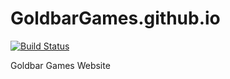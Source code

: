 # GoldbarGames.github.io

[![Build Status](https://drone.io/github.com/GoldbarGames/GoldbarGames.github.io/status.png)](https://drone.io/github.com/GoldbarGames/GoldbarGames.github.io/latest)

Goldbar Games Website
